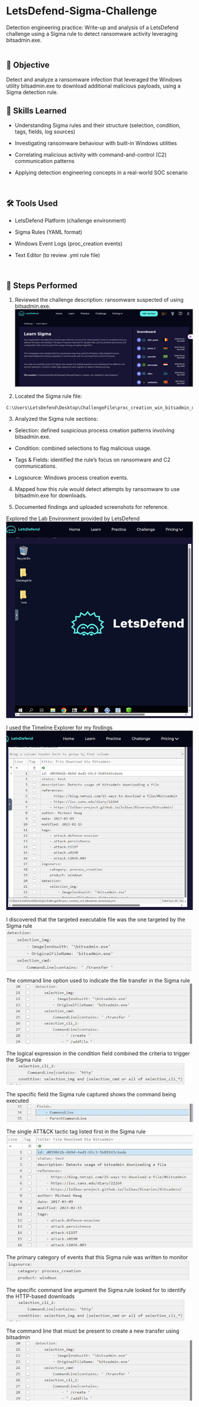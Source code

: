 # LetsDefend-Sigma-Challenge
Detection engineering practice: Write-up and analysis of a LetsDefend challenge using a Sigma rule to detect ransomware activity leveraging bitsadmin.exe.
<br>
<br>
## 📌 Objective

Detect and analyze a ransomware infection that leveraged the Windows utility bitsadmin.exe to download additional malicious payloads, using a Sigma detection rule.
<br>
## 🧠 Skills Learned

- Understanding Sigma rules and their structure (selection, condition, tags, fields, log sources)

- Investigating ransomware behaviour with built-in Windows utilities

- Correlating malicious activity with command-and-control (C2) communication patterns

- Applying detection engineering concepts in a real-world SOC scenario
<br>

## 🛠 Tools Used

- LetsDefend Platform (challenge environment)

- Sigma Rules (YAML format)

- Windows Event Logs (proc_creation events)

- Text Editor (to review .yml rule file)

<br>

## 🔎 Steps Performed

1. Reviewed the challenge description: ransomware suspected of using bitsadmin.exe.
   ![The LetsDefend Challenge page explaining what the challenge is about](sigma-challenge-description.png "LetsDefend Learn Sigma Challenge page")

3. Located the Sigma rule file:
 ```
C:\Users\LetsDefend\Desktop\ChallengeFile\proc_creation_win_bitsadmin_download.yml
```

3. Analyzed the Sigma rule sections:

- Selection: defined suspicious process creation patterns involving bitsadmin.exe.

- Condition: combined selections to flag malicious usage.

- Tags & Fields: identified the rule’s focus on ransomware and C2 communications.

- Logsource: Windows process creation events.

4. Mapped how this rule would detect attempts by ransomware to use bitsadmin.exe for downloads.

5. Documented findings and uploaded screenshots for reference.

Explored the Lab Environment provided by LetsDefend
![A picture showing the lab environment of LetsDefend for the Sigma challenge](lab-environment.png "A picture of the lab environment from LetsDefend")

I used the Timeline Explorer for my findings
![Picture showing the Timeline Explorer window before doing any findings](timeline-explorer.png "A picture of the interface of the Timeline Explorer")

I discovered that the targeted executable file was the one targeted by the Sigma rule
![A picture of the executable file](target-file.png "The picture shows the targeted executable file")

The command line option used to indicate the file transfer in the Sigma rule
![A picture of the command-line option used to indicate a file transfer](file-transfer.png "A picture showing the command line for a file transfer")

The logical expression in the condition field combined the criteria to trigger the Sigma rule
![A png file of the command line expression rule for the Sigma](argument-http-based.png "A picture of the command line logical expression for the Sigma rule")

The specific field the Sigma rule captured shows the command being executed
![The field that shows the command being executed](command-line.png "The command being executed by the Sigma rule")

The single ATT&CK tactic tag listed first in the Sigma rule
![Single ATT&CK tactic tag listed first in the Sigma rule](ATT&CK.png "The ATT&CK tactic tag")

The primary category of events that this Sigma rule was written to monitor
![The primary category of events for monitoring the Sigma rule](process_creation.png "Primary category of events for the Sigma rule to monitor")

The specific command line argument the Sigma rule looked for to identify the HTTP-based downloads
![A png file of the command line expression rule for the Sigma](argument-http-based.png "A picture of the command line logical expression for the Sigma rule")

The command line that miust be present to create a new transfer using bitsadmin
![A picture of the command-line option used to indicate a file transfer](file-transfer.png "A picture showing the command line for a file transfer")

